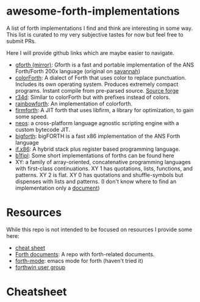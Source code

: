 # awesome-forth-implementations

A list of forth implementations I find and think are interesting in some way. This list is curated to my very subjective tastes for now but feel free to submit PRs.

Here I will provide github links which are maybe easier to navigate.

- [gforth (mirror)](https://github.com/forthy42/gforth): Gforth is a fast and portable implementation of the ANS Forth/Forth 200x language (original on [savannah](https://savannah.gnu.org/projects/gforth/))
- [colorForth](https://github.com/narke/colorForth): A dialect of Forth that uses color to replace punctuation. Includes its own operating system. Produces extremely compact programs. Instant compile from pre-parsed source. [Source forge](https://sourceforge.net/projects/colorforth/)
- [r34d](https://github.com/phreda4/r3d4): Similar to colorForth but with prefixes instead of colors.
- [rainbowforth](https://github.com/flagxor/rainbowforth): An implementation of colorforth.
- [firmforth](https://github.com/anse1/firmforth): A JIT forth that uses libfirm, a library for optimization, to gain some speed.
- [neos](https://github.com/i42output/neos): a cross-platform language agnostic scripting engine with a custom bytecode JIT.
- [bigforth](https://github.com/forthy42/bigforth): bigFORTH is a fast x86 implementation of the ANS Forth language
- [if.x86](https://github.com/jeffmd/if.x86): A hybrid stack plus register based programming language.
- [b1fipl](https://github.com/marcpaq/b1fipl): Some short implementations of forths can be found here
- XY: a family of array-oriented, concatenative programming languages with first-class continuations. XY 1 has quotations, lists, functions, and patterns. XY 2 is flat. XY 0 has quotations and shuffle-symbols but dispenses with lists and patterns. (I don't know where to find an implementation only a [document](http://www.nsl.com/k/xy/xy.htm))

# Resources

While this repo is not intended to be focused on resources I provide some here:

- [cheat sheet](https://gist.github.com/rickcarlino/9578850)
- [Forth documents](https://github.com/larsbrinkhoff/forth-documents): A repo with forth-related documents.
- [forth-mode](https://github.com/larsbrinkhoff/forth-mode): emacs mode for forth (haven't tried it)
- [forthwin user group](https://github.com/ForthWin/Forth2020UsersGroup)

# Cheatsheet

